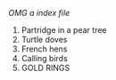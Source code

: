*OMG a index file*

1. Partridge in a pear tree
2. Turtle doves
3. French hens
4. Calling birds
5. GOLD RINGS
